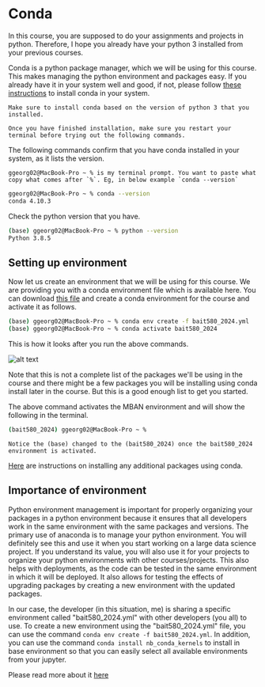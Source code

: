 # Conda

In this course, you are supposed to do your assignments and projects in python. Therefore, I hope you already have your python 3 installed from your previous courses. 

Conda is a python package manager, which we will be using for this course. This makes managing the python environment and packages easy. If you already have it in your system well and good, if not, please follow [these instructions](https://docs.conda.io/projects/conda/en/latest/user-guide/install/index.html#regular-installation) to install conda in your system. 

```{note}
Make sure to install conda based on the version of python 3 that you installed.
```
```{attention}
Once you have finished installation, make sure you restart your terminal before trying out the following commands.
```

The following commands confirm that you have conda installed in your system, as it lists the version.

```{attention}
ggeorg02@MacBook-Pro ~ % is my terminal prompt. You want to paste what copy what comes after `%`. Eg, in below example `conda --version`
```

```bash
ggeorg02@MacBook-Pro ~ % conda --version
conda 4.10.3 
```
Check the python version that you have. 

```bash
(base) ggeorg02@MacBook-Pro ~ % python --version        
Python 3.8.5
```
## Setting up environment

Now let us create an environment that we will be using for this course. We are providing you with a conda environment file which is available here. You can download [this file](https://canvas.ubc.ca/files/37206358/download?download_frd=1) and create a conda environment for the course and activate it as follows.

```bash
(base) ggeorg02@MacBook-Pro ~ % conda env create -f bait580_2024.yml 
(base) ggeorg02@MacBook-Pro ~ % conda activate bait580_2024
```

This is how it looks after you run the above commands. 

![alt text](<img/outputshell.png>)

Note that this is not a complete list of the packages we'll be using in the course and there might be a few packages you will be installing using conda install later in the course. But this is a good enough list to get you started.

The above command activates the MBAN environment and will show the following in the terminal. 

```bash
(bait580_2024) ggeorg02@MacBook-Pro ~ %
```

```{note}
Notice the (base) changed to the (bait580_2024) once the bait580_2024 environment is activated. 
```

[Here](https://docs.anaconda.com/anaconda/user-guide/tasks/install-packages/#installing-a-conda-package) are instructions on installing any additional packages using conda.

## Importance of environment

Python environment management is important for properly organizing your packages in a python environment because it ensures that all developers work in the same environment with the same packages and versions. The primary use of anaconda is to manage your python environment. You will definitely see this and use it when you start working on a large data science project. If you understand its value, you will also use it for your projects to organize your python environments with other courses/projects. This also helps with deployments, as the code can be tested in the same environment in which it will be deployed. It also allows for testing the effects of upgrading packages by creating a new environment with the updated packages. 

In our case, the developer (in this situation, me) is sharing a specific environment called "bait580_2024.yml" with other developers (you all) to use. To create a new environment using the "bait580_2024.yml" file, you can use the command `conda env create -f bait580_2024.yml`. In addition, you can use the command `conda install nb_conda_kernels` to install in base environment so that you can easily select all available environments from your jupyter.

Please read more about it [here](https://www.freecodecamp.org/news/why-you-need-python-environments-and-how-to-manage-them-with-conda-85f155f4353c/)
